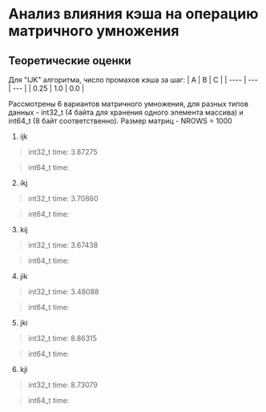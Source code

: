 # Анализ влияния кэша на операцию матричного умножения

## Теоретические оценки

Для "IJK" алгоритма, число промахов кэша за шаг:
| A | B | C |
| ---- | --- | --- |
| 0.25 | 1.0 | 0.0 |

Рассмотрены 6 вариантов матричного умножения, для разных типов данных - int32_t (4 байта для хранения одного элемента массива) и int64_t (8 байт соответственно).
Размер матриц - NROWS = 1000

1. ijk
> int32_t time: 3.87275

> int64_t time: 
2. ikj
> int32_t time: 3.70860

> int64_t time: 
3. kij
> int32_t time: 3.67438

> int64_t time: 
4. jik
> int32_t time: 3.48088

> int64_t time: 
5. jki
> int32_t time: 8.86315

> int64_t time: 
6. kji
> int32_t time: 8.73079

> int64_t time: 


